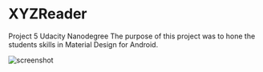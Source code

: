 # XYZReader
Project 5 Udacity Nanodegree
The purpose of this project was to hone the students skills in Material Design for Android.

![screenshot](https://cloud.githubusercontent.com/assets/13584530/18076754/8780e09a-6e4e-11e6-8388-0a9fcf7315b7.PNG)
